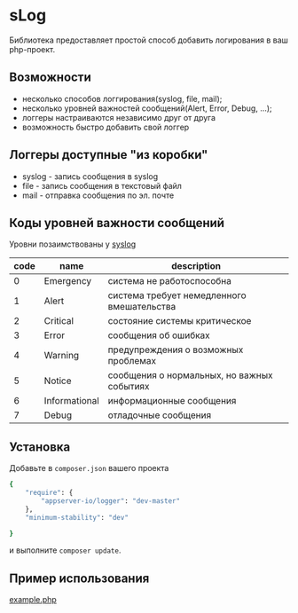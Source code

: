 # sLog

Библиотека предоставляет простой способ добавить логирования в ваш php-проект. 

## Возможности 
  - несколько способов логгирования(syslog, file, mail);
  - несколько уровней важностей сообщений(Alert, Error, Debug, ...);
  - логгеры настраиваются независимо друг от друга
  - возможность быстро добавить свой логгер

## Логгеры доступные "из  коробки" 
  - syslog - запись сообщения в syslog
  - file - запись сообщения в текстовый файл
  - mail - отправка сообщения по эл. почте  

## Коды уровней важности сообщений
Уровни позаимствованы у [syslog](https://ru.wikipedia.org/wiki/Syslog)
 
 code | name          | description
----  | ------------- | -------------------------------------------
 0    | Emergency     | система не работоспособна                  
 1    | Alert         | система требует немедленного вмешательства 
 2    | Critical      | состояние системы критическое              
 3    | Error         | сообщения об ошибках                       
 4    | Warning       | предупреждения о возможных проблемах       
 5    | Notice        | сообщения о нормальных, но важных событиях 
 6    | Informational | информационные сообщения                   
 7    | Debug         | отладочные сообщения                       

## Установка
Добавьте в ```composer.json``` вашего проекта 

```sh
{
    "require": {
        "appserver-io/logger": "dev-master"
    },
    "minimum-stability": "dev"

}
```

и выполните ```composer update```.

## Пример использования
[example.php](Example/example.php)